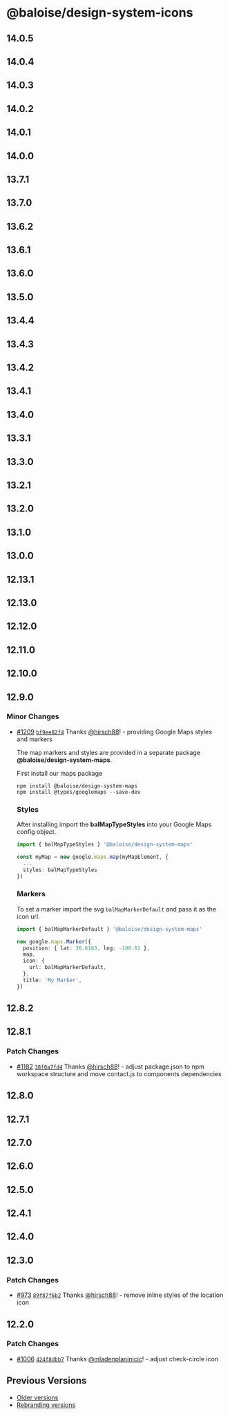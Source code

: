 # @baloise/design-system-icons

## 14.0.5

## 14.0.4

## 14.0.3

## 14.0.2

## 14.0.1

## 14.0.0

## 13.7.1

## 13.7.0

## 13.6.2

## 13.6.1

## 13.6.0

## 13.5.0

## 13.4.4

## 13.4.3

## 13.4.2

## 13.4.1

## 13.4.0

## 13.3.1

## 13.3.0

## 13.2.1

## 13.2.0

## 13.1.0

## 13.0.0

## 12.13.1

## 12.13.0

## 12.12.0

## 12.11.0

## 12.10.0

## 12.9.0

### Minor Changes

- [#1209](https://github.com/baloise/design-system/pull/1209) [`bf9ee82f4`](https://github.com/baloise/design-system/commit/bf9ee82f41db50fd461f8f2819282c96217ba389) Thanks [@hirsch88](https://github.com/hirsch88)! - providing Google Maps styles and markers

  The map markers and styles are provided in a separate package **@baloise/design-system-maps**.

  First install our maps package

  ```
  npm install @baloise/design-system-maps
  npm install @types/googlemaps --save-dev
  ```

  ### Styles

  After installing import the **balMapTypeStyles** into your Google Maps config object.

  ```typescript
  import { balMapTypeStyles } '@baloise/design-system-maps'

  const myMap = new google.maps.map(myMapElement, {
    ...
    styles: balMapTypeStyles
  })
  ```

  ### Markers

  To set a marker import the svg `balMapMarkerDefault` and pass it as the icon url.

  ```typescript
  import { balMapMarkerDefault } '@baloise/design-system-maps'

  new google.maps.Marker({
    position: { lat: 36.6163, lng: -100.61 },
    map,
    icon: {
      url: balMapMarkerDefault,
    },
    title: 'My Marker',
  })
  ```

## 12.8.2

## 12.8.1

### Patch Changes

- [#1182](https://github.com/baloise/design-system/pull/1182) [`38f0a7fd4`](https://github.com/baloise/design-system/commit/38f0a7fd492927a49e811e1b0461ed39ebe057d4) Thanks [@hirsch88](https://github.com/hirsch88)! - adjust package.json to npm workspace structure and move contact.js to components dependencies

## 12.8.0

## 12.7.1

## 12.7.0

## 12.6.0

## 12.5.0

## 12.4.1

## 12.4.0

## 12.3.0

### Patch Changes

- [#973](https://github.com/baloise/design-system/pull/973) [`89f87f6b2`](https://github.com/baloise/design-system/commit/89f87f6b2e2030558b284d94ced1f1d4d602becc) Thanks [@hirsch88](https://github.com/hirsch88)! - remove inline styles of the location icon

## 12.2.0

### Patch Changes

- [#1006](https://github.com/baloise/design-system/pull/1006) [`424f8dbb7`](https://github.com/baloise/design-system/commit/424f8dbb73be578684e085d35bec4c7774bb8dba) Thanks [@mladenplaninicic](https://github.com/mladenplaninicic)! - adjust check-circle icon

## Previous Versions

- [Older versions](https://github.com/baloise/design-system/blob/main/CHANGELOG_v12.md)
- [Rebranding versions](https://github.com/baloise/design-system/blob/main/CHANGELOG_NEXT.md)
